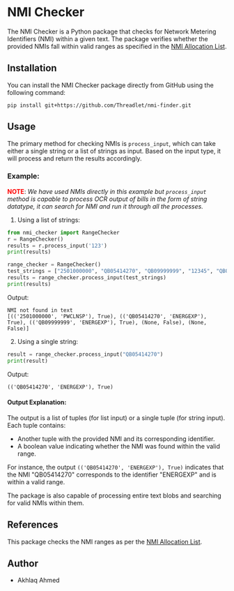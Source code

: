 
# NMI Checker

The NMI Checker is a Python package that checks for Network Metering Identifiers (NMI) within a given text. The package verifies whether the provided NMIs fall within valid ranges as specified in the [NMI Allocation List](https://aemo.com.au/-/media/files/electricity/nem/retail_and_metering/metering-procedures/nmi-allocation-list.pdf?la=en).

## Installation

You can install the NMI Checker package directly from GitHub using the following command:

```
pip install git+https://github.com/Threadlet/nmi-finder.git
```

## Usage

The primary method for checking NMIs is `process_input`, which can take either a single string or a list of strings as input. Based on the input type, it will process and return the results accordingly.

### Example:

<b style="color:red;">NOTE</b>: <i> We have used NMIs directly in this example but `process_input` method is capable to process OCR output of bills in the form of string datatype, it can search for NMI and run it through all the processes. </i>
  


1. Using a list of strings:

```python
from nmi_checker import RangeChecker
r = RangeChecker()
results = r.process_input('123')
print(results)

range_checker = RangeChecker()
test_strings = ["2501000000", "QB05414270", "QB09999999", "12345", "QB0A999999"]
results = range_checker.process_input(test_strings)
print(results)
```

Output:
```
NMI not found in text
[(('2501000000', 'PWCLNSP'), True), (('QB05414270', 'ENERGEXP'), True), (('QB09999999', 'ENERGEXP'), True), (None, False), (None, False)]
```

2. Using a single string:

```python
result = range_checker.process_input("QB05414270")
print(result)
```

Output:
```
(('QB05414270', 'ENERGEXP'), True)
```

#### Output Explanation:

The output is a list of tuples (for list input) or a single tuple (for string input). Each tuple contains:
- Another tuple with the provided NMI and its corresponding identifier.
- A boolean value indicating whether the NMI was found within the valid range.

For instance, the output `(('QB05414270', 'ENERGEXP'), True)` indicates that the NMI "QB05414270" corresponds to the identifier "ENERGEXP" and is within a valid range.

The package is also capable of processing entire text blobs and searching for valid NMIs within them.

## References

This package checks the NMI ranges as per the [NMI Allocation List](https://aemo.com.au/-/media/files/electricity/nem/retail_and_metering/metering-procedures/nmi-allocation-list.pdf?la=en).

## Author

- Akhlaq Ahmed

